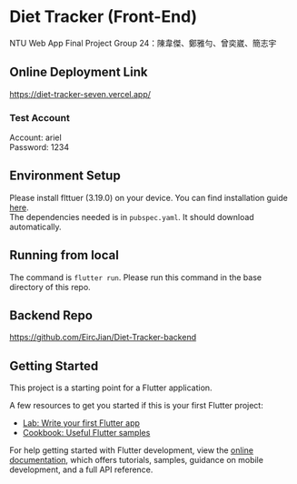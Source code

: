 # Diet Tracker (Front-End)
NTU Web App Final Project
Group 24：陳韋傑、鄭雅勻、曾奕崴、簡志宇

## Online Deployment Link
https://diet-tracker-seven.vercel.app/  

### Test Account
Account: ariel  
Password: 1234  

## Environment Setup
Please install flttuer (3.19.0) on your device. You can find installation guide [here](https://docs.flutter.dev/get-started/install/windows/web?tab=download).  
The dependencies needed is in `pubspec.yaml`. It should download automatically.

## Running from local
The command is `flutter run`. Please run this command in the base directory of this repo.

## Backend Repo
https://github.com/EircJian/Diet-Tracker-backend

## Getting Started

This project is a starting point for a Flutter application.

A few resources to get you started if this is your first Flutter project:

- [Lab: Write your first Flutter app](https://docs.flutter.dev/get-started/codelab)
- [Cookbook: Useful Flutter samples](https://docs.flutter.dev/cookbook)

For help getting started with Flutter development, view the
[online documentation](https://docs.flutter.dev/), which offers tutorials,
samples, guidance on mobile development, and a full API reference.
